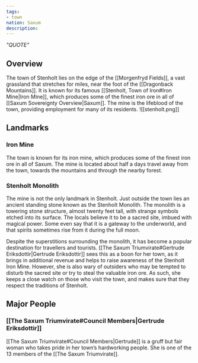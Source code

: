 ```yaml
---
tags:
- town
nation: Saxum
description:
---
```

*"QUOTE"*
## Overview
The town of Stenholt lies on the edge of the [[Morgenfryd Fields]], a vast grassland that stretches for miles, near the foot of the [[Dragonback Mountains]]. It is known for its famous [[Stenholt, Town of Iron#Iron Mine|Iron Mine]], which produces some of the finest iron ore in all of [[Saxum Sovereignty Overview|Saxum]]. The mine is the lifeblood of the town, providing employment for many of its residents.
![[stenholt.png]]
## Landmarks
### Iron Mine
The town is known for its iron mine, which produces some of the finest iron ore in all of Saxum. The mine is located about half a days travel away from the town, towards the mountains and through the nearby forest.
### Stenholt Monolith
The mine is not the only landmark in Stenholt. Just outside the town lies an ancient standing stone known as the Stenholt Monolith. The monolith is a towering stone structure, almost twenty feet tall, with strange symbols etched into its surface. The locals believe it to be a sacred site, imbued with magical power. Some even say that it is a gateway to the underworld, and that spirits sometimes rise from it during the full moon.

Despite the superstitions surrounding the monolith, it has become a popular destination for travellers and tourists. [[The Saxum Triumvirate#Gertrude Eriksdottir|Gertrude Eriksdottir]] sees this as a boon for her town, as it brings in additional revenue and helps to raise awareness of the Stenholt Iron Mine. However, she is also wary of outsiders who may be tempted to disturb the sacred site or try to steal the valuable iron ore. As such, she keeps a close watch on those who visit the town, and makes sure that they respect the traditions of Stenholt.
## Major People
### [[The Saxum Triumvirate#Council Members|Gertrude Eriksdottir]]
[[The Saxum Triumvirate#Council Members|Gertrude]] is a gruff but fair woman who takes pride in her town’s hardworking people. She is one of the 13 members of the [[The Saxum Triumvirate]].
